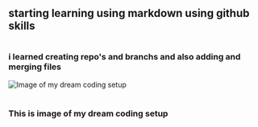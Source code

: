 # <h2> starting learning using markdown using github skills 
# <h3> i learned creating repo's and  branchs and also adding and merging files 


![ Image of my dream coding setup](https://cdn.autonomous.ai/static/upload/images/new_post/which-desk-setup-is-best-for-a-developer-379-1602744788208.jpg)
  # <h3> This is image of my dream coding setup 
